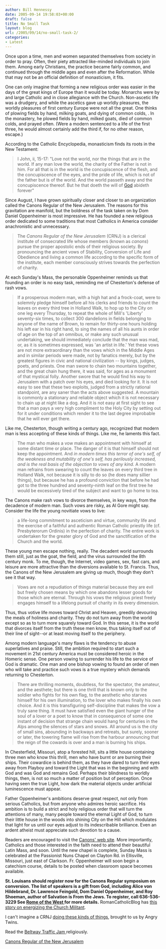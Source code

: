 ```yaml
---
author: Bill Hennessy
date: 2005-09-14 19:58:03+00:00
draft: false
title: No Small Task
layout: blog
url: /2005/09/14/no-small-task-2/
categories:
- Latest
---
```


Once upon a time, men and women separated themselves from society in order to pray. Often, their piety attracted like-minded individuals to join them. Among early Christians, the practice became fairly common, and continued through the middle ages and even after the Reformation. While that may not be an official definition of monasticism, it fits.




One can only imagine that forming a new religious order was easier in the days of the great kings of Europe than it would be today. Monarchs were by and large Catholic and in close allegiance with the Church. Non-ascetic life was a drudgery, and while the ascetics gave up worldly pleasures, the worldly pleasures of first century Europe were not all the great. One thinks of plowing fields by hand, milking goats, and dying of common colds, . In the monastery, he plowed fields by hand, milked goats, died of common colds, and prayed often. (Were a modern sentenced to a life of the first three, he would almost certainly add the third if, for no other reason, escape.)




According to the Catholic Encyclopedia, monasticism finds its roots in the New Testament:




> 

> 
> I John, ii, 15-17: "Love not the world, nor the things that are in the world. If any man love the world, the charity of the Father is not in him. For all that is in the world is the concupiscence of the flesh, and the concupiscence of the eyes, and the pride of life, which is not of the father but is of the world. And the world passeth away and the concupiscence thereof. But he that doeth the will of [God](https://www.newadvent.org/cathen/06608a.htm) abideth forever"
> 
> 




Since August, I have grown spiritually closer and closer to an organization called the Canons Regular of the New Jerusalem. The reasons for this gravitation are manifold, but the boldness of the task taken on by Dom Daniel Oppenheimer is most impressive. He has founded a new religious order dedicated to some traditions that most Catholics in America consider anachronistic and unnecessary.




> 

> 
> The _Canons Regular of the New Jerusalem_ (CRNJ) is a clerical institute of consecrated life whose members (known as _canons_) pursue the proper apostolic ends of their religious society. By pronouncing the ancient vows of Stability, Conversion of Life and Obedience and living a common life according to the specific form of the institute, each member consciously strives towards the perfection of charity.
> 
> 




At each Sunday's Mass, the personable Oppenheimer reminds us that founding an order is no easy task, reminding me of Chesterton's defense of rash vows.




> 

> 
> If a prosperous modern man, with a high hat and a frock-coat, were to solemnly pledge himself before all his clerks and friends to count the leaves on every third tree in Holland Walk, to hop up to the City on one leg every Thursday, to repeat the whole of Mill's 'Liberty' seventy-six times, to collect 300 dandelions in fields belonging to anyone of the name of Brown, to remain for thirty-one hours holding his left ear in his right hand, to sing the names of all his aunts in order of age on the top of an omnibus, or make any such unusual undertaking, we should immediately conclude that the man was mad, or, as it is sometimes expressed, was 'an artist in life.' Yet these vows are not more extraordinary than the vows which in the Middle Ages and in similar periods were made, not by fanatics merely, but by the greatest figures in civic and national civilization -- by kings, judges, poets, and priests. One man swore to chain two mountains together, and the great chain hung there, it was said, for ages as a monument of that mystical folly. Another swore that he would find his way to Jerusalem with a patch over his eyes, and died looking for it. It is not easy to see that these two exploits, judged from a strictly rational standpoint, are any saner than the acts above suggested. A mountain is commonly a stationary and reliable object which it is not necessary to chain up at night like a dog. And it is not easy at first sight to see that a man pays a very high compliment to the Holy City by setting out for it under conditions which render it to the last degree improbable that he will ever get there. 
> 
> 




Like me, Chesterton, though writing a century ago, recognized that modern man is less accepting of these kinds of things. Like me, he laments this fact.




> 

> 
> The man who makes a vow makes an appointment with himself at some distant time or place. The danger of it is that himself should not keep the appointment. And _in modern times this terror of one's self, of the weakness and mutability of one's self, has perilously increased, and is the real basis of the objection to vows of any kind_. A modern man refrains from swearing to count the leaves on every third tree in Holland Walk, not because it is silly to do so (he does many sillier things), but because he has a profound conviction that before he had got to the three hundred and seventy-ninth leaf on the first tree he would be excessively tired of the subject and want to go home to tea.
> 
> 




The Canons make rash vows to divorce themselves, in key ways, from the decadence of modern man. Such vows are risky, as Al Gore might say. Consider the life the young novitiate vows to live:




> 

> 
> a life-long commitment to asceticism and virtue, community life and the exercise of a faithful and authentic Roman Catholic priestly life (cf. Presbyterorum Ordinis) in the perfection of charity. The entire work is undertaken for the greater glory of God and the sanctification of the Church and the world.
> 
> 




These young men escape nothing, really. The decadent world surrounds them still, just as the goat, the field, and the virus surrounded the 8th century monk. To me, though, the Internet, video games, sex, fast cars, and leisure are more attractive than the diversions available to St. Francis. Thus, the Canons of the New Jerusalem are giving up much, though they don't see it that way.




> 

> 
> Vows are not a repudiation of things material because they are evil but freely chosen means by which one abandons lesser goods for those which are eternal. Through his vows the religious priest freely engages himself to a lifelong pursuit of charity in its every dimension.
> 
> 




Thus, thus votive life moves toward Christ and Heaven, greedily devouring the meals of holiness and charity. They do not turn away from the world except so as to turn more squarely toward God. In this sense, it is the world that divorces itself from the truth these men know, thus taking itself out of their line of sight--or at least moving itself to the periphery.




Among modern language's many flaws is the tendency to abuse superlatives and praise. Still, the ambition required to start such a movement in 21st century America must be considered heroic in the Homeric sense. One person vowing to surrender his life to the service of God is dramatic. One man and one bishop vowing to found an order of men who will take and practice such vows is a true mystery which demands returning to Chesterton.




> 

> 
> There are thrilling moments, doubtless, for the spectator, the amateur, and the aesthete; but there is one thrill that is known only to the soldier who fights for his own flag, to the aesthetic who starves himself for his own illumination, to the lover who makes finally his own choice. And it is this transfiguring self-discipline that makes the vow a truly sane thing. It must have satisfied even the giant hunger of the soul of a lover or a poet to know that in consequence of some one instant of decision that strange chain would hang for centuries in the Alps among the silences of stars and snows. All around us is the city of small sins, abounding in backways and retreats, but surely, sooner or later, the towering flame will rise from the harbour announcing that the reign of the cowards is over and a man is burning his ships.
> 
> 




In Chesterfield, Missouri, atop a forested hill, sits a little house containing three men who know this thrill, men who have burnt or are burning their ships. Their cowardice is behind them, as they have dared to turn their eyes away from Playboy and toward the Light that was in the beginning and with God and was God and remains God. Perhaps their blindness to worldly things, then, is not so much a matter of position but of perception. Once having seen the true Light, how dark the material objects under artificial luminescence must appear.




Father Oppenheimer's ambitions deserve great respect, not only from serious Catholics, but from anyone who admires heroic sacrifice. His ambition is to build a strict and holy religious order that will turn the attentions of many, many people toward the eternal Light of God, to turn their little house in the woods into shining City on the Hill which modulates that light for us until our eyes adjust to its indescribable brilliance. Even an ardent atheist must appreciate such devotion to a cause.




Readers are encouraged to visit the [Canons' web site](https://canonsregular.com/). More importantly, Catholics and those interested in the faith need to attend their beautiful Latin Mass, and soon. Until the new chapel is complete, Sunday Mass is celebrated at the Passionist Nuns Chapel on Clayton Rd. in Ellisville, Missouri, just east of Clarkson. Fr. Oppenheimer will soon begin a catechism course, details to be posted when classroom space becomes available.



**St. Louisans should register now for the Canons Regular symposium on conversion.  The list of speakers is a gift from God, including Alice von Hildebrand, Dr. Lawrence Feingold, Dom Daniel Oppenheimer, and Roy Shoeman, author of Salvation is From the Jews.  To register, call 636-536-3229
See [Rome of the West ](https://saint-louis.blogspot.com/2005/08/canons-regular-to-host-symposium-on.html)for more details.**
RomanCatholicBlog has [this story on energizing the Church Militant](https://romancatholicblog.typepad.com/roman_catholic_blog/2005/09/miles_jesu.html).

I can't imagine a CRNJ [doing these kinds of things](https://angrytwins.blogspot.com/2005/09/more-liturgical-abuse-by-cardinal.html), brought to us by Angry Twins.

Read the [Beltway Traffic Jam ](https://www.outsidethebeltway.com/archives/12004)religiously.

[Canons Regular of the New Jerusalem](https://technorati.com/tag/Canons+Regular+of+the+New+Jerusalem)
